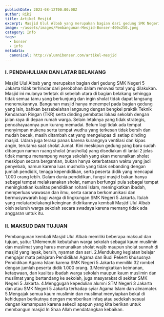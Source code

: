 ```yaml
---
publishDate: 2023-08-12T00:00:00Z
author: Riki
title: Artikel Mesjid
excerpt: Masjid Ulul Albab yang merupakan bagian dari gedung SMK Negeri 5 Jakarta tidak terhindar dari perobohan dalam renovasi total yang dilakukan. Masjid ini mulanya terletak di sebelah utara di bagian belakang sehingga tidak semua tamu yang berkunjung dan ingin sholat tidak dapat langsung menemukannya.
image: ~/assets/images/Pembangunan-Mesjid-Bonser-400x250.jpeg
category: Info
tags:
  - bonser
  - info
metadata:
  canonical: http://alumnibonser.com/artikel-mesjid
---
```


### I. PENDAHULUAN DAN LATAR BELAKANG 
Masjid Ulul Albab yang merupakan bagian dari gedung SMK Negeri 5 Jakarta tidak terhindar dari perobohan dalam renovasi total yang dilakukan. Masjid ini mulanya terletak di sebelah utara di bagian belakang sehingga tidak semua tamu yang berkunjung dan ingin sholat tidak dapat langsung menemukannya. Bangunan masjid hanya menempel pada bagian gedung yang lain, bahkan bersebelahan langsung dengan bengkel praktik Teknik Kendaraan Ringan (TKR) serta dinding pembatas lokasi sekolah dengan jalan raya di depan rumah warga. Selain letaknya yang tidak strategis, pencahayaannya pun kurang memadai. Belum lagi tidak ada tempat menyimpan mukena serta tempat wudhu yang terkesan tidak bersih dan mudah becek, masih ditambah cat yang mengelupas di setiap dinding masjid. Udara juga terasa panas karena kurangnya ventilasi dan kipas angin, terutama saat sholat Jumat. Kini meskipun gedung yang baru sudah dibangun namun ruang sholat (musholla) yang disediakan di lantai 2 jelas tidak mampu menampung warga sekolah yang akan menunaikan sholat meskipun secara bergantian, bukan hanya keterbatasan waktu yang jadi penyebab, namun karena luas musholla yang tidak sebanding dengan jumlah pendidik, tenaga kependidikan, serta peserta didik yang mencapai 1.000 orang lebih. Dalam dunia pendidikan, fungsi masjid bukan hanya sebagai tempat melaksanakan sholat, namun berfungsi pula sebagai tempat meningkatkan kualitas pendidikan rohani Islam, meningkatkan ibadah, memperluas wawasan dan ilmu, serta sarana berkomunikasi dan bermusyawarah bagi warga di lingkungan SMK Negeri 5 Jakarta. Itulah yang melatarbelakangi keinginan didirikannya kembali Masjid Ulul Albab oleh seluruh warga sekolah secara swadaya karena memang tidak ada anggaran untuk itu.

### II. MAKSUD DAN TUJUAN
Pembangunan kembali Masjid Ulul Albab memiliki beberapa maksud dan tujuan, yaitu: 1.Memenuhi kebutuhan warga sekolah sebagai kaum muslimin dan muslimat yang harus menunaikan sholat wajib maupun sholat sunnah di masjid yang layak, bersih, nyaman dan asri. 2.Mendukung kegiatan belajar mengajar mata pelajaran Pendidikan Agama dan Budi Pekerti khususnya Pendidikan Agama Islam karena SMK Negeri 5 Jakarta memiliki 32 rombel dengan jumlah peserta didik 1.000 orang. 3.Meningkatkan keimanan, ketaqwaan, dan kualitas ibadah warga sekolah maupun kaum muslimin dan muslimat yang bertandang ke sekolah, juga masyarakat di sekitar SMK Negeri 5 Jakarta. 4.Menggugah kepedulian alumni STM Negeri 3 Jakarta dan atau SMK Negeri 5 Jakarta terhadap syiar Agama Islam dan almamater. 5.Mengajak semua kaum muslimin dan muslimat menyiapkan bekal di kehidupan berikutnya dengan memberikan infaq atau sedekah sesuai dengan kemampuan karena sekecil apapun yang kita berikan untuk membangun masjid In Shaa Allah mendatangkan kebaikan.